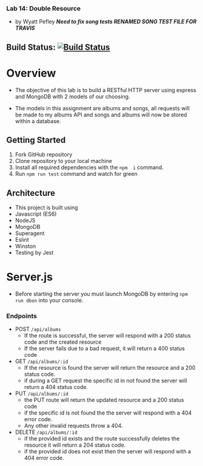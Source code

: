 ### Lab 14: Double Resource
- by Wyatt Pefley
***Need to fix song tests RENAMED SONG TEST FILE FOR TRAVIS***
## Build Status: [![Build Status](https://travis-ci.com/peffles/11-14-express-api.svg?branch=wyatt-lab14)](https://travis-ci.com/peffles/11-14-express-api)
# Overview
- The objective of  this lab is to build a RESTful HTTP server using express and MongoDB with 2 models of our choosing.

- The models in this assignment are albums and songs, all requests will be made to my albums API and songs and albums will now be stored within a database.

## Getting Started

1. Fork GitHub repository
2. Clone repository to your local machine
3. Install all required dependencies with the `npm  i` command.
4. Run `npm run test` command and watch for green

## Architecture
- This project is built using 
- Javascript (ES6)
- NodeJS
- MongoDB
- Superagent
- Eslint
- Winston
- Testing by Jest

# Server.js
- Before starting the server you must launch MongoDB by entering `npm run dbon` into your console.
 
### Endpoints
* POST `/api/albums`
  * If the route is successful, the server will respond with a 200 status code and the created resource
  * If the server fails due to a bad request, it will return a 400 status code
* GET `/api/albums/:id`
  * If the resource is found the server will return the resource and a 200 status code.  
  * if during a GET request the specific id in not found the server will return a 404 status code.
* PUT `/api/albums/:id`
  * the PUT route will return the updated resource and a 200 status code 
  * if the specific id is not found the the server will respond with a 404 error code.
  * Any other invalid requests throw a 404.
* DELETE `/api/albums/:id`
  * if the provided id exists and the route successfully deletes the resource it will return a 204 status code.
  * if the provided id does not exist then the server will respond with a 404 error code.
